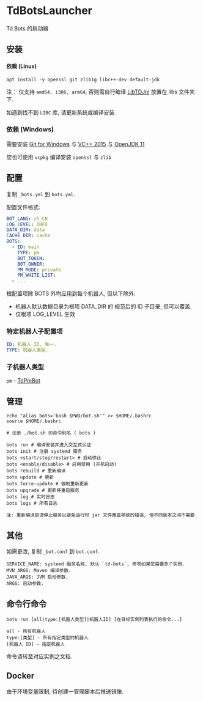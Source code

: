 # TdBotsLauncher

Td Bots 的启动器

## 安装

#### 依赖 (Linux)

```shell script
apt install -y openssl git zlib1g libc++-dev default-jdk
```

注： 仅支持 `amd64, i386, arm64`, 否则需自行编译 [LibTDJni](https://github.com/TdBotProject/LibTDJni) 放置在 libs 文件夹下.  

如遇到找不到 `LIBC` 库, 请更新系统或编译安装.

### 依赖 (Windows)

需要安装 [Git for Windows](https://gitforwindows.org/) 与 [VC++ 2015](https://github.com/abbodi1406/vcredist/releases) 与 [OpenJDK 11](https://github.com/ojdkbuild/ojdkbuild)

您也可使用 `vcpkg` 编译安装 `openssl` 与 `zlib`

## 配置

复制 `_bots.yml` 到 `bots.yml`.

配置文件格式:

```yaml
BOT_LANG: zh_CN
LOG_LEVEL: INFO
DATA_DIR: data
CACHE_DIR: cache
BOTS:
  - ID: main
    TYPE: pm
    BOT_TOKEN:
    B0T_OWNER:
    PM_MODE: private
    PM_WHITE_LIST:
  - ...
```

根配置项除 BOTS 外均应用到每个机器人, 但以下除外:

* 机器人默认数据目录为根项 DATA_DIR 的 规范后的 ID 子目录, 但可以覆盖.
* 仅根项 LOG_LEVEL 生效

### 特定机器人子配置项
```yaml
ID: 机器人 ID, 唯一.
TYPE: 机器人类型.
```

### 子机器人类型

`pm` - [TdPmBot](https://github.com/TdBotProject/TdPmBot)


## 管理

```shell script
echo "alias bots='bash $PWD/bot.sh'" >> $HOME/.bashrc
source $HOME/.bashrc

# 注册 ./bot.sh 的命令别名 ( bots )
```

```shell script
bots run # 编译安装并进入交互式认证  
bots init # 注册 systemd 服务  
bots <start/stop/restart> # 启动停止  
bots <enable/disable> # 启用禁用 (开机启动)  
bots rebuild # 重新编译  
bots update # 更新  
bots force-update # 强制重新更新
bots upgrade # 更新并重启服务  
bots log # 实时日志  
bots logs # 所有日志
```

`注: 重新编译前请停止服务以避免运行时 jar 文件覆盖导致的错误, 但不同版本之间不需要.`

## 其他

如需更改, 复制 `_bot.conf` 到 `bot.conf`.

```
SERVICE_NAME: systemd 服务名称, 默认 `td-bots`, 修改如果您需要多个实例.
MVN_ARGS: Maven 编译参数.
JAVA_ARGS: JVM 启动参数.
ARGS: 启动参数.
```

## 命令行命令

`bots run [all|type:[机器人类型]|机器人ID] [在目标实例列表执行的命令...]`

```
all - 所有机器人
type:[类型] - 所有指定类型的机器人
[机器人 ID] - 指定机器人
```

命令请转至对应实例之文档.

## Docker

由于环境变量限制, 待创建一管理脚本后推送镜像.
